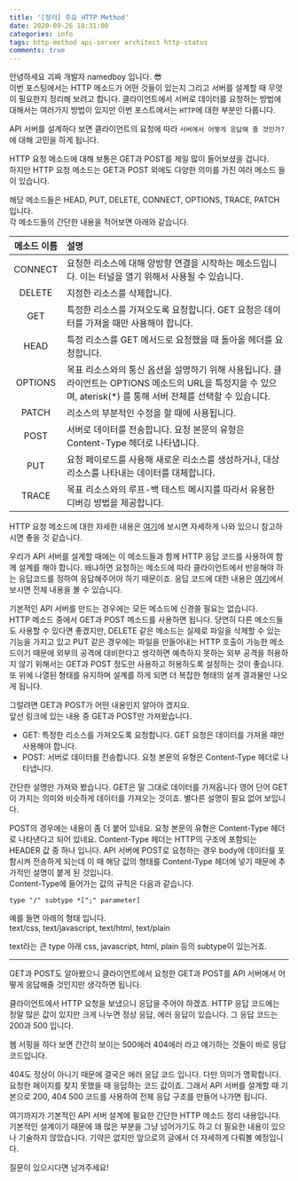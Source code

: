```yaml
---
title: '[정리] 주요 HTTP Method'
date: 2020-09-26 18:31:00
categories: info
tags: http-method api-server architect http-status
comments: true
---
```


안녕하세요 괴짜 개발자 namedboy 입니다. 😎  
이번 포스팅에서는 HTTP 메소드가 어떤 것들이 있는지 그리고 서버를 설계할 때 무엇이 필요한지 정리해 보려고 합니다. 클라이언트에서 서버로 데이터를 요청하는 방법에 대해서는 여러가지 방법이 있지만 이번 포스트에서는 `HTTP`에 대한 부분만 다룹니다.  

API 서버를 설계하다 보면 클라이언트의 요청에 따라 `서버에서 어떻게 응답해 줄 것인가?`에 대해 고민을 하게 됩니다.  

HTTP 요청 메소드에 대해 보통은 GET과 POST를 제일 많이 들어보셨을 겁니다.  
하지만 HTTP 요청 메소드는 GET과 POST 외에도 다양한 의미를 가진 여러 메소드 들이 있습니다.  

해당 메소드들은 HEAD, PUT, DELETE, CONNECT, OPTIONS, TRACE, PATCH 입니다.  
각 메소드들의 간단한 내용을 적어보면 아래와 같습니다.

| 메소드 이름 | 설명 |
|:--------:|:--------|
| CONNECT | 요청한 리소스에 대해 양방향 연결을 시작하는 메소드입니다. 이는 터널을 열기 위해서 사용될 수 있습니다. |
| DELETE | 지정한 리소스를 삭제합니다. |
| GET | 특정한 리소스를 가져오도록 요청합니다. GET 요청은 데이터를 가져올 때만 사용해야 합니다. |
| HEAD | 특정 리소스를 GET 메서드로 요청했을 때 돌아올 헤더를 요청합니다. |
| OPTIONS | 목표 리소스와의 통신 옵션을 설명하기 위해 사용됩니다. 클라이언트는 OPTIONS 메소드의 URL을 특정지을 수 있으며, aterisk(*) 를 통해 서버 전체를 선택할 수 있습니다. |
| PATCH | 리소스의 부분적인 수정을 할 때에 사용됩니다. |
| POST | 서버로 데이터를 전송합니다. 요청 본문의 유형은 Content-Type 헤더로 나타냅니다. |
| PUT | 요청 페이로드를 사용해 새로운 리소스를 생성하거나, 대상 리소스를 나타내는 데이터를 대체합니다. |
| TRACE | 목표 리소스와의 루프-백 테스트 메시지를 따라서 유용한 디버깅 방법을 제공합니다. |


HTTP 요청 메소드에 대한 자세한 내용은 [여기](https://developer.mozilla.org/ko/docs/Web/HTTP/Methods)에 보시면 자세하게 나와 있으니 참고하시면 좋을 것 같습니다.  

우리가 API 서버를 설계할 때에는 이 메소드들과 함께 HTTP 응답 코드를 사용하여 함께 설계를 해야 합니다. 왜냐하면 요청하는 메소드에 따라 클라이언트에서 반응해야 하는 응답코드를 정하여 응답해주어야 하기 때문이죠. 응답 코드에 대한 내용은 [여기](https://developer.mozilla.org/ko/docs/Web/HTTP/Status)에서 보시면 전체 내용을 볼 수 있습니다.  

기본적인 API 서버를 만드는 경우에는 모든 메소드에 신경쓸 필요는 없습니다.  
HTTP 메소드 중에서 GET과 POST 메소드를 사용하면 됩니다. 당연히 다른 메소드들도 사용할 수 있다면 좋겠지만, DELETE 같은 메소드는 실제로 파일을 삭제할 수 있는 기능을 가지고 있고 PUT 같은 경우에는 파일을 만들어내는 HTTP 호출이 가능한 메소드이기 때문에 외부의 공격에 대비한다고 생각하면 예측하지 못하는 외부 공격을 허용하지 않기 위해서는 GET과 POST 정도만 사용하고 허용하도록 설정하는 것이 좋습니다. 또 위에 나열된 형태를 유지하며 설계를 하게 되면 더 복잡한 형태의 설계 결과물만 나오게 됩니다.  

그럴려면 GET과 POST가 어떤 내용인지 알아야 겠지요.  
앞선 링크에 있는 내용 중 GET과 POST만 가져왔습니다.  

- GET: 특정한 리소스를 가져오도록 요청합니다. GET 요청은 데이터를 가져올 때만 사용해야 합니다.  
- POST: 서버로 데이터를 전송합니다. 요청 본문의 유형은 Content-Type 헤더로 나타냅니다.  

간단한 설명만 가져와 봤습니다. GET은 말 그대로 데이터를 가져옵니다 영어 단어 GET이 가지는 의미와 비슷하게 데이터를 가져오는 것이죠. 별다른 설명이 필요 없어 보입니다.  

POST의 경우에는 내용이 좀 더 붙어 있네요. 요청 본문의 유형은 Content-Type 헤더로 나타낸다고 되어 있네요. Content-Type 헤더는 HTTP의 구조에 포함되는 HEADER 값 중 하나 입니다. API 서버에 POST로 요청하는 경우 body에 데이터를 포함시켜 전송하게 되는데 이 때 해당 값의 형태를 Content-Type 헤더에 넣기 때문에 추가적인 설명이 붙게 된 것입니다.  
Content-Type에 들어가는 값의 규칙은 다음과 같습니다.

    type "/" subtype *[";" parameter]

예를 들면 아래의 형태 입니다.  
text/css, text/javascript, text/html, text/plain

text라는 큰 type 아래 css, javascript, html, plain 등의 subtype이 있는거죠.  

---
GET과 POST도 알아봤으니 클라이언트에서 요청한 GET과 POST를 API 서버에서 어떻게 응답해줄 것인지만 생각하면 됩니다.  

클라이언트에서 HTTP 요청을 보냈으니 응답을 주어야 하겠죠. HTTP 응답 코드에는 정말 많은 값이 있지만 크게 나누면 정상 응답, 에러 응답이 있습니다. 그 응답 코드는 200과 500 입니다.  

웹 서핑을 하다 보면 간간히 보이는 500에러 404에러 라고 얘기하는 것들이 바로 응답 코드입니다.  

404도 정상이 아니기 때문에 결국은 에러 응답 코드 입니다. 다만 의미가 명확합니다. 요청한 페이지를 찾지 못했을 때 응답하는 코드 값이죠. 그래서 API 서버를 설계할 때 기본으로 200, 404 500 코드를 사용하여 전체 응답 구조를 만들어 나가면 됩니다.  

여기까지가 기본적인 API 서버 설계에 필요한 간단한 HTTP 메소드 정리 내용입니다.  
기본적인 설계이기 때문에 꽤 많은 부분을 그냥 넘어가기도 하고 더 필요한 내용이 있으나 기술하지 않았습니다. 기약은 없지만 앞으로의 글에서 더 자세하게 다뤄볼 예정입니다.  

질문이 있으시다면 남겨주세요!